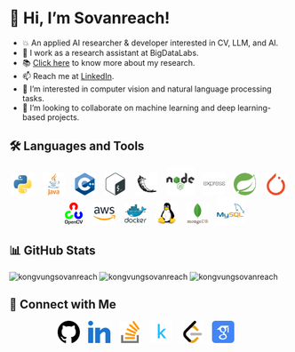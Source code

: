 
# 👋 Hi, I’m Sovanreach!
- :boom: An applied AI researcher & developer interested in CV, LLM, and AI.
- 🌱 I work as a research assistant at BigDataLabs.
- :books: [Click here](https://scholar.google.com/citations?user=qZqSMicAAAAJ&hl=en) to know more about my research.
- 📫 Reach me at [LinkedIn](https://www.linkedin.com/in/kongvungsovanreach).
- 👀 I’m interested in computer vision and natural language processing tasks.
- 💞️ I’m looking to collaborate on machine learning and deep learning-based projects.

## 🛠️ Languages and Tools
 <p align="center">
  <a href="https://www.python.org" target="_blank"><img src="https://raw.githubusercontent.com/kongvungsovanreach/kongvungsovanreach/master/assets/icons/python.svg" alt="Python" width="40" height="40"/></a>&nbsp;&nbsp;&nbsp;
  <a href="https://www.java.com" target="_blank"><img src="https://raw.githubusercontent.com/kongvungsovanreach/kongvungsovanreach/master/assets/icons/java.svg" alt="Java" width="40" height="40"/></a>&nbsp;&nbsp;&nbsp;
  <a href="https://www.w3schools.com/cpp/" target="_blank"><img src="https://raw.githubusercontent.com/kongvungsovanreach/kongvungsovanreach/master/assets/icons/cplusplus.svg" alt="C++" width="40" height="40"/></a>&nbsp;&nbsp;&nbsp;
  <a href="https://www.gnu.org/software/bash/" target="_blank"><img src="https://raw.githubusercontent.com/kongvungsovanreach/kongvungsovanreach/master/assets/icons/bash.svg" alt="Bash" width="40" height="40"/></a>&nbsp;&nbsp;&nbsp;
  <a href="https://flask.palletsprojects.com/" target="_blank"><img src="https://raw.githubusercontent.com/kongvungsovanreach/kongvungsovanreach/master/assets/icons/flask.svg" alt="Flask" width="40" height="40"/></a>&nbsp;&nbsp;&nbsp;
  <a href="https://nodejs.org" target="_blank"><img src="https://raw.githubusercontent.com/kongvungsovanreach/kongvungsovanreach/master/assets/icons/nodejs.svg" alt="Node.js" width="50" height="50"/></a>&nbsp;&nbsp;&nbsp;
  <a href="https://expressjs.com" target="_blank"><img src="https://raw.githubusercontent.com/kongvungsovanreach/kongvungsovanreach/master/assets/icons/express.svg" alt="Express.js" width="40" height="40"/></a>&nbsp;&nbsp;&nbsp;
  <a href="https://spring.io/" target="_blank"> <img src="https://raw.githubusercontent.com/kongvungsovanreach/kongvungsovanreach/master/assets/icons/spring.svg" alt="Spring" width="40" height="40"/></a>&nbsp;&nbsp;&nbsp;
  <a href="https://pytorch.org/" target="_blank"><img src="https://raw.githubusercontent.com/kongvungsovanreach/kongvungsovanreach/master/assets/icons/pytorch.svg" alt="PyTorch" width="40" height="40"/></a>&nbsp;&nbsp;&nbsp;
  <a href="https://opencv.org/" target="_blank"> <img src="https://raw.githubusercontent.com/kongvungsovanreach/kongvungsovanreach/master/assets/icons/opencv.svg" alt="opencv" width="40" height="40"/></a>&nbsp;&nbsp;&nbsp;
  <a href="https://aws.amazon.com" target="_blank"><img src="https://raw.githubusercontent.com/kongvungsovanreach/kongvungsovanreach/master/assets/icons/aws.svg" alt="AWS" width="40" height="40"/></a>&nbsp;&nbsp;&nbsp;
  <a href="https://www.docker.com/" target="_blank"><img src="https://raw.githubusercontent.com/kongvungsovanreach/kongvungsovanreach/master/assets/icons/docker.svg" alt="Docker" width="40" height="40"/></a>&nbsp;&nbsp;&nbsp;
  <a href="https://www.linux.org/" target="_blank"> <img src="https://raw.githubusercontent.com/kongvungsovanreach/kongvungsovanreach/master/assets/icons/linux.svg" alt="Linux" width="40" height="40"/></a>&nbsp;&nbsp;&nbsp;
  <a href="https://www.mongodb.com/" target="_blank"> <img src="https://raw.githubusercontent.com/kongvungsovanreach/kongvungsovanreach/master/assets/icons/mongodb.svg" alt="MongoDB" width="40" height="40"/></a>&nbsp;&nbsp;&nbsp;
  <a href="https://www.mysql.com/" target="_blank"> <img src="https://raw.githubusercontent.com/kongvungsovanreach/kongvungsovanreach/master/assets/icons/mysql.svg" alt="MySQL" width="50" height="50"/></a>
</p>

## 📊 GitHub Stats
<img src="https://github-readme-stats.vercel.app/api/top-langs?username=kongvungsovanreach&show_icons=true&locale=en&layout=compact"  alt="kongvungsovanreach"/>
<img src="https://github-readme-stats.vercel.app/api?username=kongvungsovanreach&show_icons=true&locale=en"  alt="kongvungsovanreach"/>
<img src="https://github-readme-streak-stats.herokuapp.com/?user=kongvungsovanreach&"  alt="kongvungsovanreach"/>

## 🔗 Connect with Me
<p align="center">
  <a href="https://github.com/kongvungsovanreach" target="blank"><img align="center" src="https://raw.githubusercontent.com/kongvungsovanreach/kongvungsovanreach/master/assets/icons/github.svg" alt="Github" height="40" width="40"/></a>&nbsp;&nbsp;&nbsp;
  <a href="https://linkedin.com/in/kongvungsovanreach" target="blank"><img align="center" src="https://raw.githubusercontent.com/kongvungsovanreach/kongvungsovanreach/master/assets/icons/linkedin.svg" alt="LinkedIn" height="40" width="40"/></a>&nbsp;&nbsp;&nbsp;
  <a href="https://stackoverflow.com/users/11778534" target="blank"><img align="center" src="https://raw.githubusercontent.com/kongvungsovanreach/kongvungsovanreach/master/assets/icons/stackoverflow.svg" alt="Stack Overflow" height="40" width="40"/></a>&nbsp;&nbsp;&nbsp;
  <a href="https://www.kaggle.com/vungsovanreachkong" target="blank"><img align="center" src="https://raw.githubusercontent.com/kongvungsovanreach/kongvungsovanreach/master/assets/icons/kaggle.svg" alt="Kaggle" height="40" width="40"/></a>&nbsp;&nbsp;&nbsp;
  <a href="https://www.leetcode.com/kongvungsovanreach" target="blank"><img align="center" src="https://raw.githubusercontent.com/kongvungsovanreach/kongvungsovanreach/master/assets/icons/leetcode.svg" alt="LeetCode" height="40" width="40"/></a>&nbsp;&nbsp;&nbsp;
  <a href="https://scholar.google.com/citations?user=qZqSMicAAAAJ&hl=en" target="blank"><img align="center" src="https://raw.githubusercontent.com/kongvungsovanreach/kongvungsovanreach/master/assets/icons/google-scholar.svg" alt="Google Scholar" height="40" width="40"/></a>&nbsp;&nbsp;&nbsp;
</p>